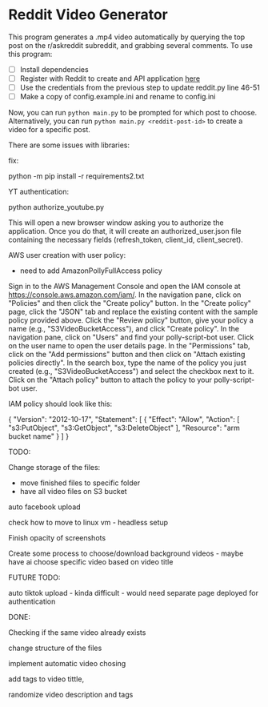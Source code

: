 # Reddit Video Generator

This program generates a .mp4 video automatically by querying the top post on the
r/askreddit subreddit, and grabbing several comments. To use this program:
- [ ] Install dependencies
- [ ] Register with Reddit to create and API application [here](https://www.reddit.com/prefs/apps/)
- [ ] Use the credentials from the previous step to update reddit.py line 46-51
- [ ] Make a copy of config.example.ini and rename to config.ini

Now, you can run `python main.py` to be prompted for which post to choose. Alternatively,
you can run `python main.py <reddit-post-id>` to create a video for a specific post.




There are some issues with libraries:

fix:

python -m pip install -r requirements2.txt



YT authentication:

python authorize_youtube.py

This will open a new browser window asking you to authorize the application. Once you do that, it will create an authorized_user.json file containing the necessary fields (refresh_token, client_id, client_secret).




AWS user creation with user policy:
+ need to add AmazonPollyFullAccess policy

Sign in to the AWS Management Console and open the IAM console at https://console.aws.amazon.com/iam/.
In the navigation pane, click on "Policies" and then click the "Create policy" button.
In the "Create policy" page, click the "JSON" tab and replace the existing content with the sample policy provided above.
Click the "Review policy" button, give your policy a name (e.g., "S3VideoBucketAccess"), and click "Create policy".
In the navigation pane, click on "Users" and find your polly-script-bot user.
Click on the user name to open the user details page. In the "Permissions" tab, click on the "Add permissions" button and then click on "Attach existing policies directly".
In the search box, type the name of the policy you just created (e.g., "S3VideoBucketAccess") and select the checkbox next to it. Click on the "Attach policy" button to attach the policy to your polly-script-bot user.



IAM policy should look like this:


{
    "Version": "2012-10-17",
    "Statement": [
        {
            "Effect": "Allow",
            "Action": [
                "s3:PutObject",
                "s3:GetObject",
                "s3:DeleteObject"
            ],
            "Resource": "arm bucket name"
        }
    ]
}







TODO:

Change storage of the files:
- move finished files to specific folder
- have all video files on S3 bucket

auto facebook upload


check how to move to linux vm - headless setup



Finish opacity of screenshots

Create some process to choose/download background videos - maybe have ai choose specific video based on video title 

FUTURE TODO:

auto tiktok upload - kinda difficult - would need separate page deployed for authentication


DONE:

Checking if the same video already exists


change structure of the files

implement automatic video chosing

add tags to video tittle, 

randomize video description and tags


